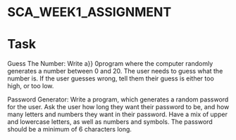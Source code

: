 # SCA_WEEK1_ASSIGNMENT 
# Task

Guess The Number: Write a}} 0program where the computer randomly generates a number between 0 and 20. The user needs to guess what the number is. If the user guesses wrong, tell them their guess is either too high, or too low. 

Password Generator: Write a program, which generates a random password for the user. Ask the user how long they want their password to be, and how many letters and numbers they want in their password. Have a mix of upper and lowercase letters, as well as numbers and symbols. The password should be a minimum of 6 characters long.
